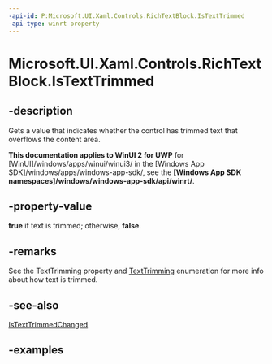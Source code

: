 ```yaml
---
-api-id: P:Microsoft.UI.Xaml.Controls.RichTextBlock.IsTextTrimmed
-api-type: winrt property
---
```


<!-- Property syntax.
public bool IsTextTrimmed { get; }
-->

# Microsoft.UI.Xaml.Controls.RichTextBlock.IsTextTrimmed

## -description

Gets a value that indicates whether the control has trimmed text that overflows the content area.

**This documentation applies to WinUI 2 for UWP** for [WinUI]/windows/apps/winui/winui3/ in the [Windows App SDK]/windows/apps/windows-app-sdk/, see the **[Windows App SDK namespaces]/windows/windows-app-sdk/api/winrt/**.

## -property-value

**true** if text is trimmed; otherwise, **false**.

## -remarks

See the TextTrimming property and [TextTrimming](../microsoft.ui.xaml/texttrimming.md) enumeration for more info about how text is trimmed.

## -see-also

[IsTextTrimmedChanged](richtextblock_istexttrimmedchanged.md)

## -examples
